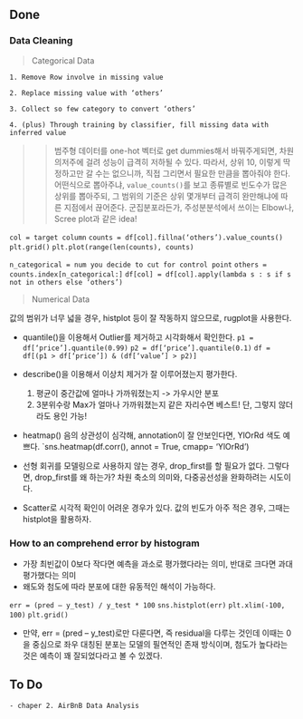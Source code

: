 ## Done

### Data Cleaning

> Categorical Data

	1. Remove Row involve in missing value

	2. Replace missing value with ‘others’

	3. Collect so few category to convert ‘others’

	4. (plus) Through training by classifier, fill missing data with inferred value

> > 범주형 데이터를 one-hot 벡터로 get dummies해서 바꿔주게되면, 차원의저주에 걸려 성능이 급격히 저하될 수 있다.
따라서, 상위 10, 이렇게 딱 정하고만 갈 수는 없으니까, 직접 그리면서 필요한 만큼을 뽑아줘야 한다.
어떤식으로 뽑아주냐, `value_counts()`를 보고 종류별로 빈도수가 많은 상위를 뽑아주되, 그 범위의 기준은 상위 몇개부터
급격히 완만해냐에 따른 지점에서 끊어준다.
군집분포라든가, 주성분분석에서 쓰이는 Elbow나, Scree plot과 같은 idea!

`col = target column`
`counts = df[col].fillna(‘others’).value_counts()`
`plt.grid()`
`plt.plot(range(len(counts), counts)`

`n_categorical = num you decide to cut for control point`
`others = counts.index[n_categorical:]`
`df[col] = df[col].apply(lambda s : s if s not in others else ‘others’)` 

> Numerical Data

값의 범위가 너무 넓을 경우, histplot 등이 잘 작동하지 않으므로, rugplot을 사용한다.

- quantile()을 이용해서 Outlier를 제거하고 시각화해서 확인한다.
`p1 = df[‘price’].quantile(0.99)`
`p2 = df[‘price’].quantile(0.1)`
`df = df[(p1 > df[‘price’]) & (df[‘value’] > p2)]`


- describe()을 이용해서 이상치 제거가 잘 이루어졌는지 평가한다.
	1. 평균이 중간값에 얼마나 가까워졌는지 -> 가우시안 분포
	2. 3분위수랑 Max가 얼마나 가까워졌는지 같은 자리수면 베스트! 단, 그렇지 않더라도 용인 가능!

- heatmap() 음의 상관성이 심각해, annotation이 잘 안보인다면, YlOrRd 색도 예쁘다.
`sns.heatmap(df.corr(), annot = True, cmapp= ‘YlOrRd’) 

- 선형 회귀를 모델링으로 사용하지 않는 경우, drop_first를 할 필요가 없다. 그렇다면, drop_first를 왜 하는가? 차원 축소의 의미와, 다중공선성을 완화하려는 시도이다.

- Scatter로 시각적 확인이 어려운 경우가 있다. 값의 빈도가 아주 적은 경우, 그때는 histplot을 활용하자.

### How to an comprehend error by histogram

- 가장 최빈값이 0보다 작다면 예측을 과소로 평가했다라는 의미, 반대로 크다면 과대 평가했다는 의미
- 왜도와 첨도에 따라 분포에 대한 유동적인 해석이 가능하다.

`err = (pred – y_test) / y_test * 100`
`sns.histplot(err)`
`plt.xlim(-100, 100)`
`plt.grid()`

- 만약, err = (pred – y_test)로만 다룬다면, 즉 residual을 다루는 것인데 이때는 0을 중심으로 좌우 대칭된 분포는 모델의 필연적인 존재 방식이며, 첨도가 높다라는 것은 예측이 꽤 잘되었다라고 볼 수 있겠다.

## To Do

	- chaper 2. AirBnB Data Analysis
